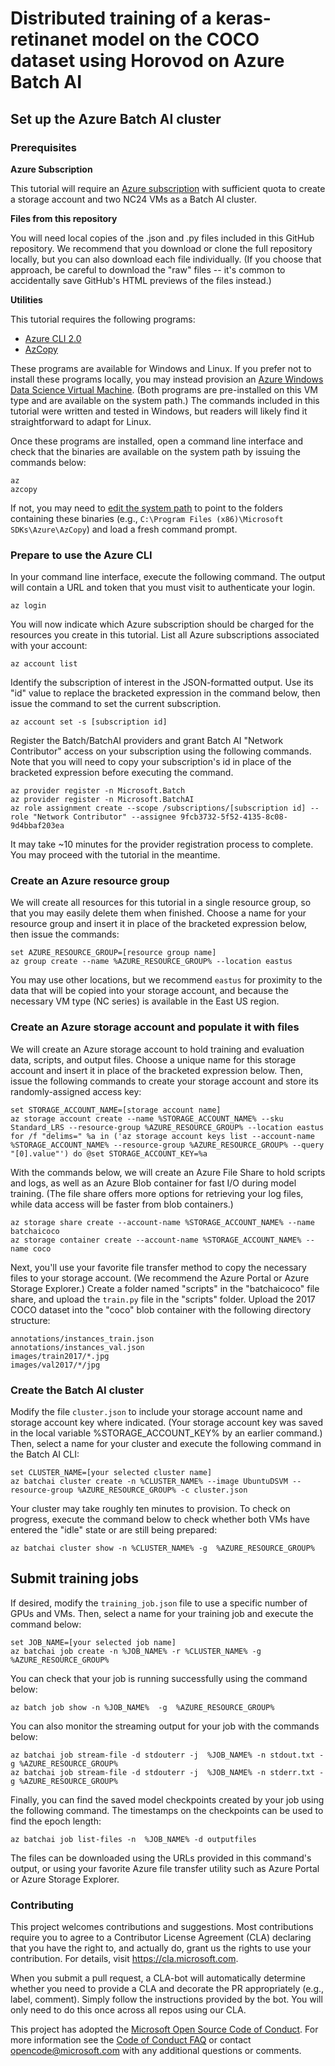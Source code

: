 # Distributed training of a keras-retinanet model on the COCO dataset using Horovod on Azure Batch AI

## Set up the Azure Batch AI cluster

### Prerequisites

**Azure Subscription**

This tutorial will require an [Azure subscription](https://azure.microsoft.com/en-us/free/) with sufficient quota to create a storage account and two NC24 VMs as a Batch AI cluster.

**Files from this repository**

You will need local copies of the .json and .py files included in this GitHub repository. We recommend that you download or clone the full repository locally, but you can also download each file individually. (If you choose that approach, be careful to download the "raw" files -- it's common to accidentally save GitHub's HTML previews of the files instead.)

**Utilities**

This tutorial requires the following programs:
- [Azure CLI 2.0](https://docs.microsoft.com/cli/azure/install-azure-cli)
- [AzCopy](https://docs.microsoft.com/azure/storage/common/storage-use-azcopy)

These programs are available for Windows and Linux. If you prefer not to install these programs locally, you may instead provision an [Azure Windows Data Science Virtual Machine](https://docs.microsoft.com/azure/machine-learning/data-science-virtual-machine/provision-vm). (Both programs are pre-installed on this VM type and are available on the system path.) The commands included in this tutorial were written and tested in Windows, but readers will likely find it straightforward to adapt for Linux.

Once these programs are installed, open a command line interface and check that the binaries are available on the system path by issuing the commands below:
```
az
azcopy
```
If not, you may need to [edit the system path](http://www.zdnet.com/article/windows-10-tip-point-and-click-to-edit-the-system-path-variable/) to point to the folders containing these binaries (e.g., `C:\Program Files (x86)\Microsoft SDKs\Azure\AzCopy`) and load a fresh command prompt.

### Prepare to use the Azure CLI

In your command line interface, execute the following command. The output will contain a URL and token that you must visit to authenticate your login.
```
az login
```

You will now indicate which Azure subscription should be charged for the resources you create in this tutorial. List all Azure subscriptions associated with your account:
```
az account list
```

Identify the subscription of interest in the JSON-formatted output. Use its "id" value to replace the bracketed expression in the command below, then issue the command to set the current subscription.
```
az account set -s [subscription id]
```

Register the Batch/BatchAI providers and grant Batch AI "Network Contributor" access on your subscription using the following commands. Note that you will need to copy your subscription's id in place of the bracketed expression before executing the command.
```
az provider register -n Microsoft.Batch
az provider register -n Microsoft.BatchAI
az role assignment create --scope /subscriptions/[subscription id] --role "Network Contributor" --assignee 9fcb3732-5f52-4135-8c08-9d4bbaf203ea
```

It may take ~10 minutes for the provider registration process to complete. You may proceed with the tutorial in the meantime.

### Create an Azure resource group

We will create all resources for this tutorial in a single resource group, so that you may easily delete them when finished. Choose a name for your resource group and insert it in place of the bracketed expression below, then issue the commands:
```
set AZURE_RESOURCE_GROUP=[resource group name]
az group create --name %AZURE_RESOURCE_GROUP% --location eastus
```
You may use other locations, but we recommend `eastus` for proximity to the data that will be copied into your storage account, and because the necessary VM type (NC series) is available in the East US region.

### Create an Azure storage account and populate it with files

We will create an Azure storage account to hold training and evaluation data, scripts, and output files. Choose a unique name for this storage account and insert it in place of the bracketed expression below. Then, issue the following commands to create your storage account and store its randomly-assigned access key:
```
set STORAGE_ACCOUNT_NAME=[storage account name]
az storage account create --name %STORAGE_ACCOUNT_NAME% --sku Standard_LRS --resource-group %AZURE_RESOURCE_GROUP% --location eastus
for /f "delims=" %a in ('az storage account keys list --account-name %STORAGE_ACCOUNT_NAME% --resource-group %AZURE_RESOURCE_GROUP% --query "[0].value"') do @set STORAGE_ACCOUNT_KEY=%a
```

With the commands below, we will create an Azure File Share to hold scripts and logs, as well as an Azure Blob container for fast I/O during model training. (The file share offers more options for retrieving your log files, while data access will be faster from blob containers.)
```
az storage share create --account-name %STORAGE_ACCOUNT_NAME% --name batchaicoco
az storage container create --account-name %STORAGE_ACCOUNT_NAME% --name coco
```

Next, you'll use your favorite file transfer method to copy the necessary files to your storage account. (We recommend the Azure Portal or Azure Storage Explorer.) Create a folder named "scripts" in the "batchaicoco" file share, and upload the `train.py` file in the "scripts" folder. Upload the 2017 COCO dataset into the "coco" blob container with the following directory structure:
```
annotations/instances_train.json
annotations/instances_val.json
images/train2017/*.jpg
images/val2017/*/jpg
```

### Create the Batch AI cluster

Modify the file `cluster.json` to include your storage account name and storage account key where indicated. (Your storage account key was saved in the local variable %STORAGE_ACCOUNT_KEY% by an earlier command.) Then, select a name for your cluster and execute the following command in the Batch AI CLI:

```
set CLUSTER_NAME=[your selected cluster name]
az batchai cluster create -n %CLUSTER_NAME% --image UbuntuDSVM --resource-group %AZURE_RESOURCE_GROUP% -c cluster.json
```

Your cluster may take roughly ten minutes to provision. To check on progress, execute the command below to check whether both VMs have entered the "idle" state or are still being prepared:

```
az batchai cluster show -n %CLUSTER_NAME% -g  %AZURE_RESOURCE_GROUP%
```

## Submit training jobs

If desired, modify the `training_job.json` file to use a specific number of GPUs and VMs. Then, select a name for your training job and execute the command below:

```
set JOB_NAME=[your selected job name]
az batchai job create -n %JOB_NAME% -r %CLUSTER_NAME% -g  %AZURE_RESOURCE_GROUP%
```

You can check that your job is running successfully using the command below:
```
az batch job show -n %JOB_NAME%  -g  %AZURE_RESOURCE_GROUP%
```

You can also monitor the streaming output for your job with the commands below:
```
az batchai job stream-file -d stdouterr -j  %JOB_NAME% -n stdout.txt -g %AZURE_RESOURCE_GROUP%
az batchai job stream-file -d stdouterr -j  %JOB_NAME% -n stderr.txt -g %AZURE_RESOURCE_GROUP%
```

Finally, you can find the saved model checkpoints created by your job using the following command. The timestamps on the checkpoints can be used to find the epoch length:
```
az batchai job list-files -n  %JOB_NAME% -d outputfiles
```

The files can be downloaded using the URLs provided in this command's output, or using your favorite Azure file transfer utility such as Azure Portal or Azure Storage Explorer.

### Contributing

This project welcomes contributions and suggestions.  Most contributions require you to agree to a
Contributor License Agreement (CLA) declaring that you have the right to, and actually do, grant us
the rights to use your contribution. For details, visit https://cla.microsoft.com.

When you submit a pull request, a CLA-bot will automatically determine whether you need to provide
a CLA and decorate the PR appropriately (e.g., label, comment). Simply follow the instructions
provided by the bot. You will only need to do this once across all repos using our CLA.

This project has adopted the [Microsoft Open Source Code of Conduct](https://opensource.microsoft.com/codeofconduct/).
For more information see the [Code of Conduct FAQ](https://opensource.microsoft.com/codeofconduct/faq/) or
contact [opencode@microsoft.com](mailto:opencode@microsoft.com) with any additional questions or comments.
